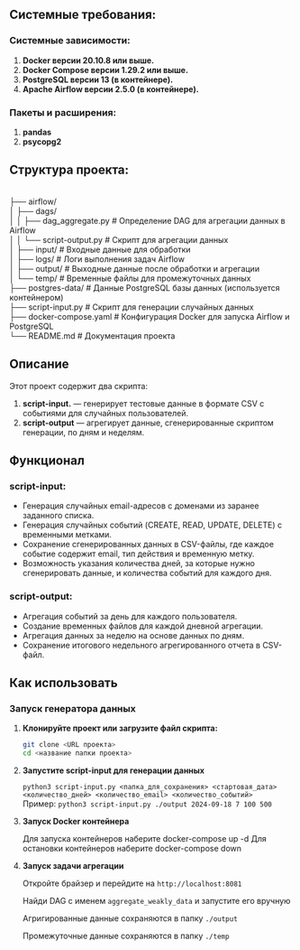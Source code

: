 ## Системные требования:

### Системные зависимости:

1. **Docker версии 20.10.8 или выше.**
2. **Docker Compose версии 1.29.2 или выше.**
3. **PostgreSQL версии 13 (в контейнере).**
4. **Apache Airflow версии 2.5.0 (в контейнере).**

### Пакеты и расширения:

1. **pandas**
2. **psycopg2**

## Структура проекта:

<br>├── airflow/
<br>│   ├── dags/
<br>│   │   ├── dag_aggregate.py     # Определение DAG для агрегации данных в Airflow
<br>│   │   └── script-output.py     # Скрипт для агрегации данных
<br>│   ├── input/                  # Входные данные для обработки
<br>│   ├── logs/                   # Логи выполнения задач Airflow
<br>│   ├── output/                  # Выходные данные после обработки и агрегации
<br>│   └── temp/                    # Временные файлы для промежуточных данных
<br>├── postgres-data/               # Данные PostgreSQL базы данных (используется контейнером)
<br>├── script-input.py              # Скрипт для генерации случайных данных
<br>├── docker-compose.yaml          # Конфигурация Docker для запуска Airflow и PostgreSQL
<br>└── README.md                    # Документация проекта

## Описание

Этот проект содержит два скрипта:

1. **script-input.** — генерирует тестовые данные в формате CSV с событиями для случайных пользователей.
2. **script-output** — агрегирует данные, сгенерированные скриптом генерации, по дням и неделям.

## Функционал

### script-input:
- Генерация случайных email-адресов с доменами из заранее заданного списка.
- Генерация случайных событий (CREATE, READ, UPDATE, DELETE) с временными метками.
- Сохранение сгенерированных данных в CSV-файлы, где каждое событие содержит email, тип действия и временную метку.
- Возможность указания количества дней, за которые нужно сгенерировать данные, и количества событий для каждого дня.

### script-output:
- Агрегация событий за день для каждого пользователя.
- Создание временных файлов для каждой дневной агрегации.
- Агрегация данных за неделю на основе данных по дням.
- Сохранение итогового недельного агрегированного отчета в CSV-файл.

## Как использовать

### Запуск генератора данных

1. **Клонируйте проект или загрузите файл скрипта:**

    ```bash
    git clone <URL проекта>
    cd <название папки проекта>

2. **Запустите script-input для генерации данных**

    ```python3 script-input.py <папка_для_сохранения> <стартовая_дата> <количество_дней> <количество_email> <количество_событий>```
    <br>Пример:
    ```python3 script-input.py ./output 2024-09-18 7 100 500```

3. **Запуск Docker контейнера**

    Для запуска контейнеров наберите docker-compose up -d
    Для остановки контейнеров наберите docker-compose down

4. **Запуск задачи агрегации**

    Откройте брайзер и перейдите на ```http://localhost:8081```

    Найди DAG с именем ```aggregate_weakly_data``` и запустите его вручную

    Агригированные данные сохраняются в папку ```./output```

    Промежуточные данные сохраняются в папку ```./temp```